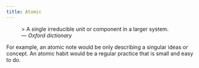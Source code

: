 ```yaml
---
title: Atomic
---
```


<figure>
  > A single irreducible unit or component in a larger system.
  <figcaption>
    — <cite>Oxford dictionary</cite>
  </figcaption>
</figure>
For example, an atomic note would be only describing a singular ideas or concept.
An atomic habit would be a regular practice that is small and easy to do.
